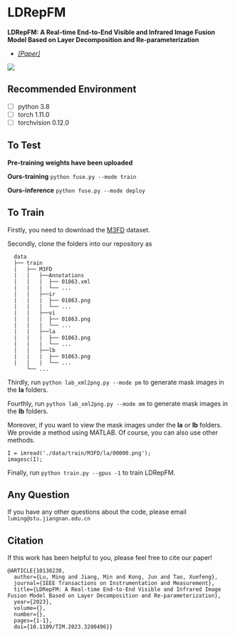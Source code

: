 # LDRepFM
**LDRepFM: A Real-time End-to-End Visible and Infrared Image Fusion Model Based on Layer Decomposition and Re-parameterization**


- [*[Paper]*](https://doi.org/10.1109/TIM.2023.3280496)

<img src="/assets/figure_1.png"/>

## Recommended Environment
 - [ ] python  3.8
 - [ ] torch  1.11.0
 - [ ] torchvision 0.12.0
## To Test
**Pre-training weights have been uploaded**

**Ours-training** `python fuse.py --mode train`

**Ours-inference** `python fuse.py --mode deploy`
## To Train
Firstly, you need to download the [M3FD](https://github.com/JinyuanLiu-CV/TarDAL) dataset.

Secondly, clone the folders into our repository as
```
  data
  ├── train
  |   ├── M3FD
  |   |   ├──Annotations
  |   |   |  ├── 01863.xml
  |   |   |  └── ...
  |   |   ├──ir
  |   |   |  ├── 01863.png
  |   |   |  └── ...
  |   |   ├──vi
  |   |   |  ├── 01863.png
  |   |   |  └── ...
  |   |   ├──la
  |   |   |  ├── 01863.png
  |   |   |  └── ...
  |   |   ├──lb
  |   |   |  ├── 01863.png
  |   |   |  └── ...
      └── ...
```
Thirdly, run `python lab_xml2png.py --mode pm` to generate mask images in the **la**  folders.

Fourthly, run `python lab_xml2png.py --mode mm` to generate mask images in the **lb** folders.

Moreover, if you want to view the mask images under the **la** or **lb** folders. We provide a method using MATLAB. Of course, you can also use other methods.

```
I = imread('./data/train/M3FD/la/00000.png');
imagesc(I);
```
Finally, run `python train.py --gpus -1` to train LDRepFM.
## Any Question
If you have any other questions about the code, please email `luming@stu.jiangnan.edu.cn`
## Citation
If this work has been helpful to you, please feel free to cite our paper!

```
@ARTICLE{10138238,
  author={Lu, Ming and Jiang, Min and Kong, Jun and Tao, Xuefeng},
  journal={IEEE Transactions on Instrumentation and Measurement}, 
  title={LDRepFM: A Real-time End-to-End Visible and Infrared Image Fusion Model Based on Layer Decomposition and Re-parameterization}, 
  year={2023},
  volume={},
  number={},
  pages={1-1},
  doi={10.1109/TIM.2023.3280496}}
```
